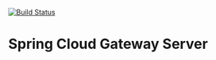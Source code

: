 [![Build Status](https://github.com/mpalourdio/ProxyServer/workflows/CI/badge.svg?branch=master)](https://github.com/mpalourdio/ProxyServer/actions)

Spring Cloud Gateway Server
===========================
